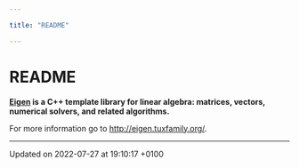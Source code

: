 ```yaml
---

title: "README"

---
```


# README



**<a href="http://example.org/namespaces/namespaceeigen/">Eigen</a> is a C++ template library for linear algebra: matrices, vectors, numerical solvers, and related algorithms.**

For more information go to <a href="http://eigen.tuxfamily.org/">http://eigen.tuxfamily.org/</a>. 

-------------------------------

Updated on 2022-07-27 at 19:10:17 +0100
